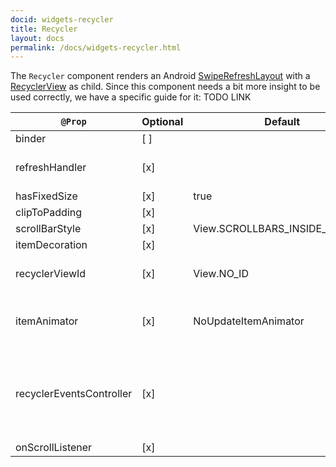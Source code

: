 ```yaml
---
docid: widgets-recycler
title: Recycler
layout: docs
permalink: /docs/widgets-recycler.html
---
```

The `Recycler` component renders an Android [SwipeRefreshLayout](https://developer.android.com/reference/android/support/v4/widget/SwipeRefreshLayout.html) with a  [RecyclerView](https://developer.android.com/reference/android/support/v7/widget/RecyclerView.html) as child. Since this component needs a bit more insight to be used correctly, we have a specific guide for it: TODO LINK

`@Prop` 	| Optional | Default | Notes 
---	| ---  | --- | ---
binder	| [ ]      |   | Refer to TODO LINK
refreshHandler	| [x]      |   | `EventHandler` to catch onRefresh events.
hasFixedSize	| [x]      | true | 
clipToPadding	| [x]      |   | 
scrollBarStyle	| [x]      | View.SCROLLBARS\_INSIDE\_OVERLAY  | 
itemDecoration	| [x]      |   | 
recyclerViewId	| [x]      | View.NO\_ID  | Id to be set to the underlying RecyclerView.
itemAnimator	| [x]      | NoUpdateItemAnimator | This is a standard DefaultItemAnimator with disabled change animations.
recyclerEventsController	| [x]      |   | A controller to trigger events from outside the component hierarchy such as: scroll to top or scroll to position.
onScrollListener	| [x]      |   | 